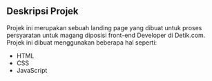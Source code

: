 ## Deskripsi Projek

Projek ini merupakan sebuah landing page yang dibuat untuk proses persyaratan untuk magang diposisi front-end Developer di Detik.com. Projek ini dibuat menggunakan beberapa hal seperti:
- HTML
- CSS
- JavaScript
